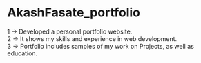 # AkashFasate_portfolio
 1 -> Developed a personal portfolio website.<br>
 2 -> It shows my skills and experience in web development.<br>
 3 -> Portfolio includes samples of my work on Projects, as well as education.
